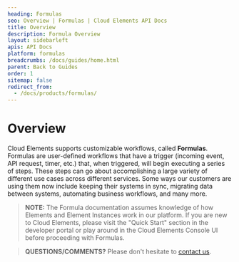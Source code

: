 ```yaml
---
heading: Formulas
seo: Overview | Formulas | Cloud Elements API Docs
title: Overview
description: Formula Overview
layout: sidebarleft
apis: API Docs
platform: formulas
breadcrumbs: /docs/guides/home.html
parent: Back to Guides
order: 1
sitemap: false
redirect_from:
  - /docs/products/formulas/
---
```


# Overview

Cloud Elements supports customizable workflows, called **Formulas**.  Formulas are user-defined workflows that have a trigger (incoming event, API request, timer, etc.) that, when triggered, will begin executing a series of steps.  These steps can go about accomplishing a large variety of different use cases across different services.  Some ways our customers are using them now include keeping their systems in sync, migrating data between systems, automating business workflows, and many more.

> **NOTE:** The Formula documentation assumes knowledge of how Elements and Element Instances work in our platform.  If you are new to Cloud Elements, please visit the "Quick Start" section in the developer portal or play around in the Cloud Elements Console UI before proceeding with Formulas.

> **QUESTIONS/COMMENTS?** Please don't hesitate to [contact us](mailto:support@cloud-elements.com).

